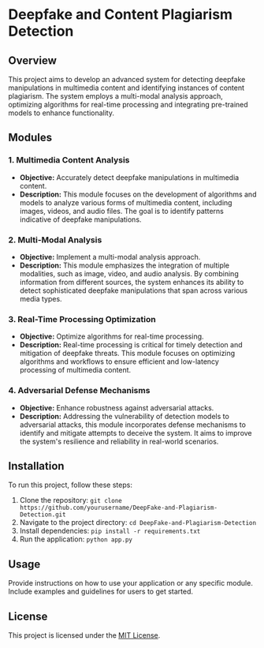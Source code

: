 # Deepfake and Content Plagiarism Detection

## Overview

This project aims to develop an advanced system for detecting deepfake manipulations in multimedia content and identifying instances of content plagiarism. The system employs a multi-modal analysis approach, optimizing algorithms for real-time processing and integrating pre-trained models to enhance functionality.

## Modules

### 1. Multimedia Content Analysis

- **Objective:** Accurately detect deepfake manipulations in multimedia content.
- **Description:** This module focuses on the development of algorithms and models to analyze various forms of multimedia content, including images, videos, and audio files. The goal is to identify patterns indicative of deepfake manipulations.

### 2. Multi-Modal Analysis

- **Objective:** Implement a multi-modal analysis approach.
- **Description:** This module emphasizes the integration of multiple modalities, such as image, video, and audio analysis. By combining information from different sources, the system enhances its ability to detect sophisticated deepfake manipulations that span across various media types.

### 3. Real-Time Processing Optimization

- **Objective:** Optimize algorithms for real-time processing.
- **Description:** Real-time processing is critical for timely detection and mitigation of deepfake threats. This module focuses on optimizing algorithms and workflows to ensure efficient and low-latency processing of multimedia content.

### 4. Adversarial Defense Mechanisms

- **Objective:** Enhance robustness against adversarial attacks.
- **Description:** Addressing the vulnerability of detection models to adversarial attacks, this module incorporates defense mechanisms to identify and mitigate attempts to deceive the system. It aims to improve the system's resilience and reliability in real-world scenarios.

## Installation

To run this project, follow these steps:

1. Clone the repository: `git clone https://github.com/yourusername/DeepFake-and-Plagiarism-Detection.git`
2. Navigate to the project directory: `cd DeepFake-and-Plagiarism-Detection`
3. Install dependencies: `pip install -r requirements.txt`
4. Run the application: `python app.py`

## Usage

Provide instructions on how to use your application or any specific module. Include examples and guidelines for users to get started.


## License

This project is licensed under the [MIT License](LICENSE).
